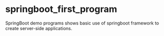 # springboot_first_program
SpringBoot demo programs shows basic use of springboot framework to create server-side applications.
